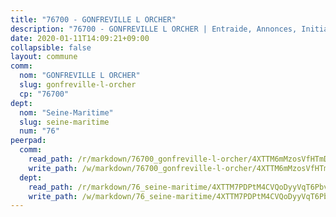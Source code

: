 ```yaml
---
title: "76700 - GONFREVILLE L ORCHER"
description: "76700 - GONFREVILLE L ORCHER | Entraide, Annonces, Initiatives"
date: 2020-01-11T14:09:21+09:00
collapsible: false
layout: commune
comm:
  nom: "GONFREVILLE L ORCHER"
  slug: gonfreville-l-orcher
  cp: "76700"
dept:
  nom: "Seine-Maritime"
  slug: seine-maritime
  num: "76"
peerpad:
  comm:
    read_path: /r/markdown/76700_gonfreville-l-orcher/4XTTM6mMzosVfHTmDArez3PXSMxYsCtX288zv1Z3z6XemFs2b
    write_path: /w/markdown/76700_gonfreville-l-orcher/4XTTM6mMzosVfHTmDArez3PXSMxYsCtX288zv1Z3z6XemFs2b-K3TgUhkfF6hxaMiCubnF7DEUqJi4QD67sghPnWryr3Hpb2xUYs87b9QmriroQjVnPMGWJscuMaWkH7JZAtuhP6bLzi63du9R99XpV4eMdKKRt52YKAxei9ctkRYKLSQ3Z5npdBnj
  dept:
    read_path: /r/markdown/76_seine-maritime/4XTTM7PDPtM4CVQoDyyVqT6Pbvj1SVtndpXJdTDsc7xwdMTdt
    write_path: /w/markdown/76_seine-maritime/4XTTM7PDPtM4CVQoDyyVqT6Pbvj1SVtndpXJdTDsc7xwdMTdt-K3TgUmo7Qwp8ZQz8qKFjC8WCY27ypEpX2c8BXeSV9rrPY1zRZn2SrYwkBXF8VnHkcepiXsccFfKHYuT2JNgSMXxLRaUGRu6o5B3BB15nZxEho97cTz3yC4eRTX4hZM1hcyAZrn8r
---
```



